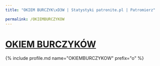 ```yaml
---
title: "OKIEM BURCZYK\xD3W | Statystyki patronite.pl | Patromierz"

permalink: /OKIEMBURCZYKOW
---
```


# [OKIEM BURCZYKÓW](https://patronite.pl/OKIEMBURCZYKOW)

{% include profile.md name="OKIEMBURCZYKOW" prefix="o" %}
